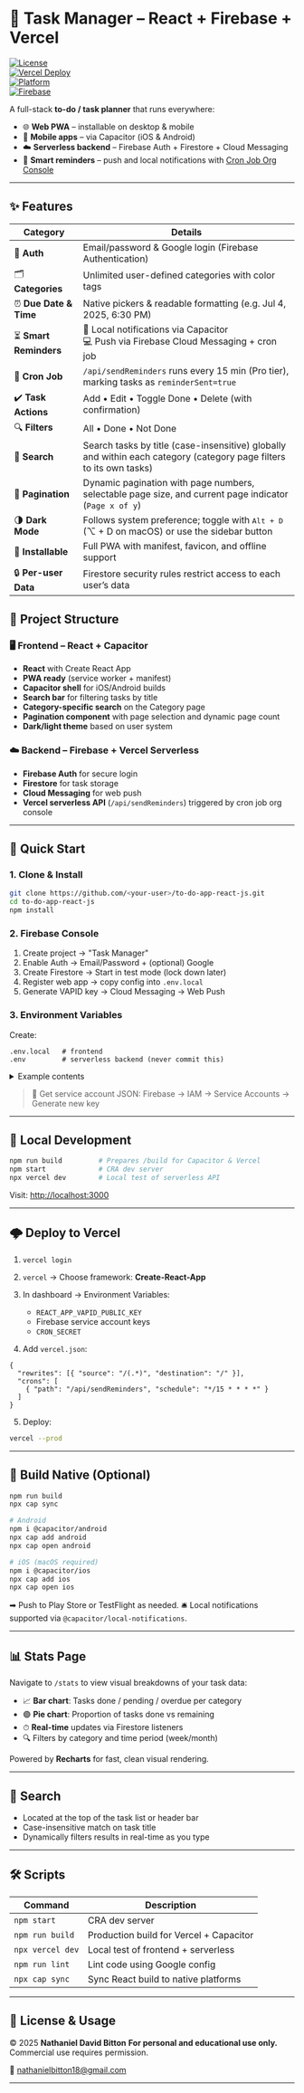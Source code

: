 # 📝 Task Manager – React + Firebase + Vercel

[![License](https://img.shields.io/badge/license-MIT-blue.svg)](LICENSE)  
[![Vercel Deploy](https://img.shields.io/badge/Deploy-Vercel-black?logo=vercel)](https://vercel.com/)  
[![Platform](https://img.shields.io/badge/platform-Web%2C%20iOS%2C%20Android-green)]()  
[![Firebase](https://img.shields.io/badge/Firebase-Backend-orange?logo=firebase)](https://firebase.google.com/)

A full-stack **to-do / task planner** that runs everywhere:

* 🌐 **Web PWA** – installable on desktop & mobile  
* 📱 **Mobile apps** – via Capacitor (iOS & Android)  
* ☁️ **Serverless backend** – Firebase Auth + Firestore + Cloud Messaging  
* 🔔 **Smart reminders** – push and local notifications with [Cron Job Org Console](https://console.cron-job.org/)

---

## ✨ Features

| Category              | Details                                                                                                                        |
| --------------------- | ------------------------------------------------------------------------------------------------------------------------------ |
| 🔐 **Auth**           | Email/password & Google login (Firebase Authentication)                                                                        |
| 🗂 **Categories**     | Unlimited user-defined categories with color tags                                                                              |
| ⏰ **Due Date & Time** | Native pickers & readable formatting (e.g. Jul 4, 2025, 6:30 PM)                                                               |
| ⏳ **Smart Reminders** | 📱 Local notifications via Capacitor<br>💻 Push via Firebase Cloud Messaging + cron job                                        |
| 🔔 **Cron Job**       | `/api/sendReminders` runs every 15 min (Pro tier), marking tasks as `reminderSent=true`                                       |
| ✔️ **Task Actions**   | Add • Edit • Toggle Done • Delete (with confirmation)                                                                          |
| 🔍 **Filters**        | All • Done • Not Done                                                                                                          |
| 🔎 **Search**         | Search tasks by title (case-insensitive) globally and within each category (category page filters to its own tasks)           |
| 📄 **Pagination**     | Dynamic pagination with page numbers, selectable page size, and current page indicator (`Page x of y`)                        |
| 🌗 **Dark Mode**      | Follows system preference; toggle with <kbd>Alt + D</kbd> (⌥ + D on macOS) or use the sidebar button                          |
| 📱 **Installable**    | Full PWA with manifest, favicon, and offline support                                                                           |
| 🔒 **Per-user Data**  | Firestore security rules restrict access to each user’s data                                                                   |


## 🧩 Project Structure

### 🖥 Frontend – React + Capacitor

* **React** with Create React App
* **PWA ready** (service worker + manifest)
* **Capacitor shell** for iOS/Android builds
* **Search bar** for filtering tasks by title
* **Category-specific search** on the Category page
* **Pagination component** with page selection and dynamic page count
* **Dark/light theme** based on user system

### ☁️ Backend – Firebase + Vercel Serverless

* **Firebase Auth** for secure login
* **Firestore** for task storage
* **Cloud Messaging** for web push
* **Vercel serverless API** (`/api/sendReminders`) triggered by cron job org console

---

## 🚀 Quick Start

### 1. Clone & Install

```bash
git clone https://github.com/<your-user>/to-do-app-react-js.git
cd to-do-app-react-js
npm install
```

### 2. Firebase Console

1. Create project → "Task Manager"
2. Enable Auth → Email/Password + (optional) Google
3. Create Firestore → Start in test mode (lock down later)
4. Register web app → copy config into `.env.local`
5. Generate VAPID key → Cloud Messaging → Web Push

### 3. Environment Variables

Create:

```
.env.local   # frontend
.env         # serverless backend (never commit this)
```

<details><summary>Example contents</summary>

```env
# .env.local
REACT_APP_VAPID_PUBLIC_KEY=BNxyz...

# .env
FIREBASE_PROJECT_ID=your-project-id
FIREBASE_CLIENT_EMAIL=firebase-adminsdk@your-project.iam.gserviceaccount.com
FIREBASE_PRIVATE_KEY="-----BEGIN PRIVATE KEY-----\nMIIEvQIBADANBgk...\n-----END PRIVATE KEY-----\n"
CRON_SECRET=your-secret-token
```

</details>

> 🔑 Get service account JSON:
> Firebase → IAM → Service Accounts → Generate new key

---

## 🧪 Local Development

```bash
npm run build         # Prepares /build for Capacitor & Vercel
npm start             # CRA dev server
npx vercel dev        # Local test of serverless API
```

Visit: [http://localhost:3000](http://localhost:3000)

---

## 🌩 Deploy to Vercel

1. `vercel login`
2. `vercel` → Choose framework: **Create-React-App**
3. In dashboard → Environment Variables:

   * `REACT_APP_VAPID_PUBLIC_KEY`
   * Firebase service account keys
   * `CRON_SECRET`
4. Add `vercel.json`:

```jsonc
{
  "rewrites": [{ "source": "/(.*)", "destination": "/" }],
  "crons": [
    { "path": "/api/sendReminders", "schedule": "*/15 * * * *" }
  ]
}
```

5. Deploy:

```bash
vercel --prod
```

---

## 📱 Build Native (Optional)

```bash
npm run build
npx cap sync

# Android
npm i @capacitor/android
npx cap add android
npx cap open android

# iOS (macOS required)
npm i @capacitor/ios
npx cap add ios
npx cap open ios
```

➡ Push to Play Store or TestFlight as needed.
🛎 Local notifications supported via `@capacitor/local-notifications`.

---

## 📊 Stats Page

Navigate to `/stats` to view visual breakdowns of your task data:

* 📈 **Bar chart**: Tasks done / pending / overdue per category
* 🟣 **Pie chart**: Proportion of tasks done vs remaining
* ⏱ **Real-time** updates via Firestore listeners
* 🔍 Filters by category and time period (week/month)

Powered by **Recharts** for fast, clean visual rendering.

---

## 🔎 Search

* Located at the top of the task list or header bar
* Case-insensitive match on task title 
* Dynamically filters results in real-time as you type

---

## 🛠 Scripts

| Command          | Description                             |
| ---------------- | --------------------------------------- |
| `npm start`      | CRA dev server                          |
| `npm run build`  | Production build for Vercel + Capacitor |
| `npx vercel dev` | Local test of frontend + serverless     |
| `npm run lint`   | Lint code using Google config           |
| `npx cap sync`   | Sync React build to native platforms    |

---

## 📜 License & Usage

© 2025 **Nathaniel David Bitton**
**For personal and educational use only.**
Commercial use requires permission.

📧 [nathanielbitton18@gmail.com](mailto:nathanielbitton18@gmail.com)

---

